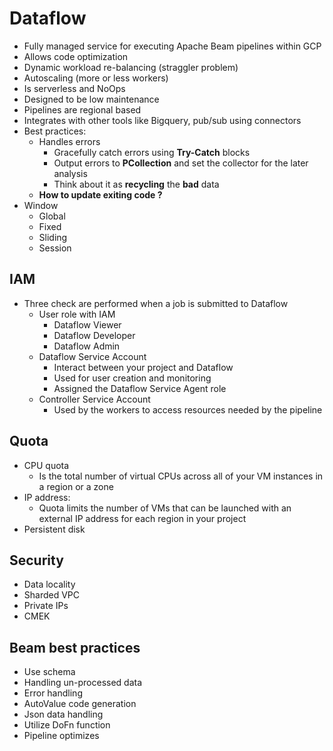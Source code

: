 # Dataflow

- Fully managed service for executing Apache Beam pipelines within GCP  
- Allows code optimization
- Dynamic workload re-balancing (straggler problem)
- Autoscaling (more or less workers)
- Is serverless and NoOps
- Designed to be low maintenance
- Pipelines are regional based
- Integrates with other tools like Bigquery, pub/sub using connectors
- Best practices:
  - Handles errors
    - Gracefully catch errors using **Try-Catch** blocks
    - Output errors to **PCollection** and set the collector for the later analysis
    - Think about it as **recycling** the **bad** data
  - **How to update exiting code ?**
- Window
  - Global
  - Fixed
  - Sliding
  - Session

## IAM

- Three check are performed when a job is submitted to Dataflow
  - User role with IAM
    - Dataflow Viewer
    - Dataflow Developer
    - Dataflow Admin
  - Dataflow Service Account
    - Interact between your project and Dataflow
    - Used for user creation and monitoring
    - Assigned the Dataflow Service Agent role
  - Controller Service Account
    - Used by the workers to access resources needed by the pipeline

## Quota

- CPU quota
  - Is the total number of virtual CPUs across all of your VM instances in a region or a zone
- IP address:
  - Quota limits the number of VMs that can be launched with an external IP address for each region in your project
- Persistent disk

## Security

- Data locality
- Sharded VPC
- Private IPs
- CMEK

## Beam best practices

- Use schema
- Handling un-processed data
- Error handling
- AutoValue code generation
- Json data handling
- Utilize DoFn function
- Pipeline optimizes
